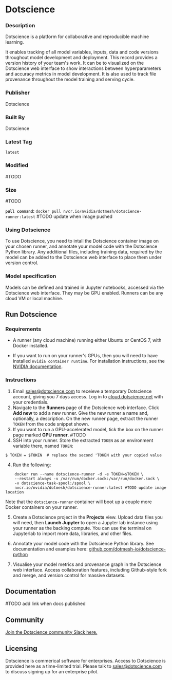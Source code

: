 # Dotscience

### Description
Dotscience is a platform for collaborative and reproducible machine learning. 

It enables tracking of all model variables, inputs, data and code versions throughout model development and deployment. This record provides a version history of your team's work. It can be to visualized on the Dotscience web interface to show interactions between hyperparameters and accuracy metrics in model development. It is also used to track file provenance throughout the model training and serving cycle. 

### Publisher
Dotscience

### Built By
Dotscience

### Latest Tag
`latest`

### Modified
 #TODO
### Size
 #TODO



**`pull command`:** `docker pull nvcr.io/nvidia/dotmesh/dotscience-runner:latest` #TODO update when image pushed

### Using Dotscience
To use Dotscience, you need to intall the Dotscience container image on your chosen runner, and annotate your model code with the Dotscience Python library. Any additional files, including training data, required by the model can be added to the Dotscience web interface to place them under version control.

### Model specification
Models can be defined and trained in Jupyter notebooks, accessed via the Dotscience web interface. They may be GPU enabled. Runners can be any cloud VM or local machine.

## Run Dotscience
### Requirements
* A runner (any cloud machine) running either Ubuntu or CentOS 7, with Docker installed.

* If you want to run on your runner's GPUs, then you will need to have installed `nvidia container runtime`. For installation instructions, see the [NVIDIA documentation](https://github.com/NVIDIA/nvidia-container-runtime).


### Instructions

1. Email sales@dotscience.com to receieve a temporary Dotscience account, giving you 7 days access. Log in to [cloud.dotscience.net](https://cloud.dotscience.net) with your credentials.
2. Navigate to the **Runners** page of the Dotscience web interface. Click **Add new** to add a new runner. Give the new runner a name and, optionally, a description. On the new runner page, extract the runner `TOKEN` from the code snippet shown.
3. If you want to run a GPU-accelerated model, tick the box on the runner page marked **GPU runner**. #TODO
3. SSH into your runner. Store the extracted `TOKEN` as an environment variable there, named `TOKEN`:
```
$ TOKEN = $TOKEN  # replace the second 'TOKEN with your copied value
```
4.  Run the following:

```
    docker run --name dotscience-runner -d -e TOKEN=$TOKEN \
    --restart always -v /var/run/docker.sock:/var/run/docker.sock \
    -v dotscience-task-spool:/spool \
    nvcr.io/nvidia/dotmesh/dotscience-runner:latest #TODO update image location
```

Note that the `dotscience-runner` container will boot up a couple more Docker containers on your runner. 

5. Create a Dotscience project in the **Projects** view. Upload data files you will need, then **Launch Jupyter** to open a Jupyter lab instance using your runner as the backing compute. You can use the terminal on Jupyterlab to import more data, libraries, and other files.

6. Annotate your model code with the Dotscience Python library. See documentation and examples here: [github.com/dotmesh-io/dotscience-python](https://github.com/dotmesh-io/dotscience-python)

7. Visualise your model metrics and provenance graph in the Dotscience web interface. Access collaboration features, including Github-style fork and merge, and version control for massive datasets.

## Documentation
#TODO add link when docs published

## Community
[Join the Dotscience community Slack here.](https://dotmesh-community.slack.com/join/shared_invite/enQtMjU0NzczMTQ2MDgxLTM0MGJhNDcxNWQ4ZWE0OWMxMTE4NDg4ZmY5ZDRiMmQyYzIwYTIyMWNiYTIxMWMyMGUzNDI5YTc0N2JiMzg5OGE)

## Licensing
Dotscience is commerical software for enterprises. Access to Dotscience is provided here as a time-limited trial. Please talk to sales@dotscience.com to discuss signing up for an enterprise pilot.
